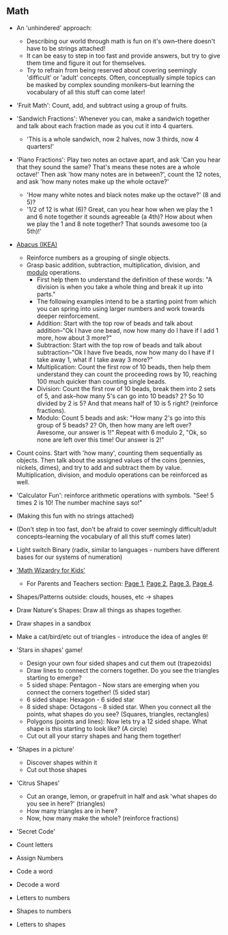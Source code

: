 ## Math

- An 'unhindered' approach:
  - Describing our world through math is fun on it's own–there doesn't have to be strings attached!
  - It can be easy to step in too fast and provide answers, but try to give them time and figure it out for themselves.
  - Try to refrain from being reserved about covering seemingly 'difficult' or 'adult' concepts. Often, conceptually simple topics can be masked by complex sounding monikers–but learning the vocabulary of all this stuff can come later!
- 'Fruit Math': Count, add, and subtract using a group of fruits.
- 'Sandwich Fractions': Whenever you can, make a sandwich together and talk about each fraction made as you cut it into 4 quarters.
  - 'This is a whole sandwich, now 2 halves, now 3 thirds, now 4 quarters!'
- 'Piano Fractions': Play two notes an octave apart, and ask 'Can you hear that they sound the same? That's means these notes are a whole octave!' Then ask 'how many notes are in between?', count the 12 notes, and ask 'how many notes make up the whole octave?'
  - 'How many white notes and black notes make up the octave?' (8 and 5)?
  - '1/2 of 12 is what (6)? Great, can you hear how when we play the 1 and 6 note together it sounds agreeable (a 4th)? How about when we play the 1 and 8 note together? That sounds awesome too (a 5th)!'
- [Abacus (IKEA)](https://www.ikea.com/us/en/catalog/products/10387614/)
  - Reinforce numbers as a grouping of single objects.
  - Grasp basic addition, subtraction, multiplication, division, and [modulo](https://www.khanacademy.org/computing/computer-science/cryptography/modarithmetic/a/what-is-modular-arithmetic) operations.
    - First help them to understand the definition of these words: "A division is when you take a whole thing and break it up into parts."
    - The following examples intend to be a starting point from which you can spring into using larger numbers and work towards deeper reinforcement.
    - Addition: Start with the top row of beads and talk about addition–"Ok I have one bead, now how many do I have if I add 1 more, how about 3 more?"
    - Subtraction: Start with the top row of beads and talk about subtraction–"Ok I have five beads, now how many do I have if I take away 1, what if I take away 3 more?"
    - Multiplication: Count the first row of 10 beads, then help them understand they can count the proceeding rows by 10, reaching 100 much quicker than counting single beads.
    - Division: Count the first row of 10 beads, break them into 2 sets of 5, and ask–how many 5's can go into 10 beads? 2? So 10 divided by 2 is 5? And that means half of 10 is 5 right? (reinforce fractions).
    - Modulo: Count 5 beads and ask: "How many 2's go into this group of 5 beads? 2? Oh, then how many are left over? Awesome, our answer is 1!" Repeat with 6 modulo 2, "Ok, so none are left over this time! Our answer is 2!"
- Count coins. Start with 'how many', counting them sequentially as objects. Then talk about the assigned values of the coins (pennies, nickels, dimes), and try to add and subtract them by value. Multiplication, division, and modulo operations can be reinforced as well.
- 'Calculator Fun': reinforce arithmetic operations with symbols. "See! 5 times 2 is 10! The number machine says so!"

- (Making this fun with no strings attached)
- (Don't step in too fast, don't be afraid to cover seemingly difficult/adult concepts–learning the vocabulary of all this stuff comes later)
- Light switch Binary (radix, similar to languages - numbers have different bases for our systems of numeration)
- ['Math Wizardry for Kids'](https://www.amazon.com/Math-Wizardry-Kids-Margaret-Kenda/dp/B00A18KYP2)
  - For Parents and Teachers section: [Page 1](https://i.imgur.com/RmzpyKV.jpg), [Page 2](https://i.imgur.com/zsOGEEG.jpg), [Page 3](https://i.imgur.com/pC8WcMU.jpg), [Page 4](https://i.imgur.com/mMz4n7Q.jpg).
- Shapes/Patterns outside: clouds, houses, etc -> shapes
- Draw Nature's Shapes: Draw all things as shapes together.
- Draw shapes in a sandbox
- Make a cat/bird/etc out of triangles - introduce the idea of angles θ!
- 'Stars in shapes' game!
  - Design your own four sided shapes and cut them out (trapezoids)
  - Draw lines to connect the corners together. Do you see the triangles starting to emerge?
  - 5 sided shape: Pentagon - Now stars are emerging when you connect the corners together! (5 sided star)
  - 6 sided shape: Hexagon - 6 sided star
  - 8 sided shape: Octagons - 8 sided star. When you connect all the points, what shapes do you see? (Squares, triangles, rectangles)
  - Polygons (points and lines): Now lets try a 12 sided shape. What shape is this starting to look like? (A circle)
  - Cut out all your starry shapes and hang them together!
- 'Shapes in a picture'
  - Discover shapes within it
  - Cut out those shapes
- 'Citrus Shapes'
  - Cut an orange, lemon, or grapefruit in half and ask 'what shapes do you see in here?' (triangles)
  - How many triangles are in here?
  - Now, how many make the whole? (reinforce fractions)
- 'Secret Code'
- Count letters
- Assign Numbers
- Code a word
- Decode a word
- Letters to numbers
- Shapes to numbers
- Letters to shapes

